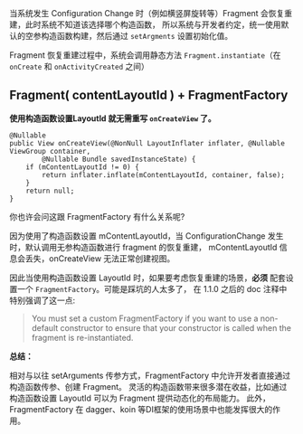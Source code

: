 当系统发生 Configuration Change 时（例如横竖屏旋转等）Fragment 会恢复重建，此时系统不知道该选择哪个构造函数，
所以系统与开发者约定，统一使用默认的空参构造函数构建，然后通过 `setArgments` 设置初始化值。

Fragment 恢复重建过程中，系统会调用静态方法 `Fragment.instantiate`（在 `onCreate` 和 `onActivityCreated` 之间）

## Fragment( contentLayoutId ) + FragmentFactory

**使用构造函数设置LayoutId 就无需重写 `onCreateView` 了。**

```
@Nullable
public View onCreateView(@NonNull LayoutInflater inflater, @Nullable ViewGroup container,
        @Nullable Bundle savedInstanceState) {
    if (mContentLayoutId != 0) {
        return inflater.inflate(mContentLayoutId, container, false);
    }
    return null;
}
```


你也许会问这跟 FragmentFactory 有什么关系呢?

因为使用了构造函数设置 mContentLayoutId，当 ConfigurationChange 发生时，默认调用无参构造函数进行 fragment 的恢复重建，
mContentLayoutId 信息会丢失，onCreateView 无法正常创建视图。

因此当使用构造函数设置 LayoutId 时，如果要考虑恢复重建的场景，**必须** 配套设置一个 `FragmentFactory`。可能是踩坑的人太多了，
在 1.1.0 之后的 doc 注释中特别强调了这一点:

>You must set a custom FragmentFactory 
if you want to use a non-default constructor to ensure that your constructor is called when the fragment is re-instantiated.

**总结：**

相对与以往 setArguments 传参方式，FragmentFactory 中允许开发者直接通过构造函数传参、创建 Fragment。
灵活的构造函数带来很多潜在收益，比如通过构造函数设置 LayoutId 可以为 Fragment 提供动态化的布局能力。
此外，FragmentFactory 在 dagger、koin 等DI框架的使用场景中也能发挥很大的作用。